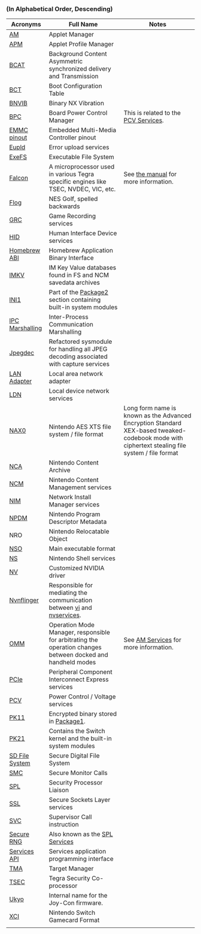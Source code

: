 ### (In Alphabetical Order, Descending)

| Acronyms                                            | Full Name                                                                                                                                 | Notes                                                                                                                                          |
| --------------------------------------------------- | ----------------------------------------------------------------------------------------------------------------------------------------- | ---------------------------------------------------------------------------------------------------------------------------------------------- |
| [AM](AM%20services.md "wikilink")                   | Applet Manager                                                                                                                            |                                                                                                                                                |
| [APM](APM%20services.md "wikilink")                 | Applet Profile Manager                                                                                                                    |                                                                                                                                                |
| [BCAT](BCAT%20services.md "wikilink")               | Background Content Asymmetric synchronized delivery and Transmission                                                                      |                                                                                                                                                |
| [BCT](BCT.md "wikilink")                            | Boot Configuration Table                                                                                                                  |                                                                                                                                                |
| [BNVIB](BNVIB.md "wikilink")                        | Binary NX Vibration                                                                                                                       |                                                                                                                                                |
| [BPC](BPC%20services.md "wikilink")                 | Board Power Control Manager                                                                                                               | This is related to the [PCV Services](PCV%20services#bpc.md##bpc "wikilink").                                                                  |
| [EMMC pinout](EMMC%20pinout.md "wikilink")          | Embedded Multi-Media Controller pinout                                                                                                    |                                                                                                                                                |
| [Eupld](Eupld%20services.md "wikilink")             | Error upload services                                                                                                                     |                                                                                                                                                |
| [ExeFS](ExeFS.md "wikilink")                        | Executable File System                                                                                                                    |                                                                                                                                                |
| [Falcon](Falcon.md "wikilink")                      | A microprocessor used in various Tegra specific engines like TSEC, NVDEC, VIC, etc.                                                       | See [the manual](http://envytools.readthedocs.io/en/latest/hw/falcon/intro.html) for more information.                                         |
| [Flog](Flog.md "wikilink")                          | NES Golf, spelled backwards                                                                                                               |                                                                                                                                                |
| [GRC](GRC%20services.md "wikilink")                 | Game Recording services                                                                                                                   |                                                                                                                                                |
| [HID](HID%20services.md "wikilink")                 | Human Interface Device services                                                                                                           |                                                                                                                                                |
| [Homebrew ABI](Homebrew%20ABI.md "wikilink")        | Homebrew Application Binary Interface                                                                                                     |                                                                                                                                                |
| [IMKV](IMKV.md "wikilink")                          | IM Key Value databases found in FS and NCM savedata archives                                                                              |                                                                                                                                                |
| [INI1](INI1.md "wikilink")                          | Part of the [Package2](Package2.md "wikilink") section containing built-in system modules                                                 |                                                                                                                                                |
| [IPC Marshalling](IPC%20Marshalling.md "wikilink")  | Inter-Process Communication Marshalling                                                                                                   |                                                                                                                                                |
| [Jpegdec](Jpegdec%20services.md "wikilink")         | Refactored sysmodule for handling all JPEG decoding associated with capture services                                                      |                                                                                                                                                |
| [LAN Adapter](LAN%20Adapter.md "wikilink")          | Local area network adapter                                                                                                                |                                                                                                                                                |
| [LDN](LDN%20services.md "wikilink")                 | Local device network services                                                                                                             |                                                                                                                                                |
| [NAX0](NAX0.md "wikilink")                          | Nintendo AES XTS file system / file format                                                                                                | Long form name is known as the Advanced Encryption Standard XEX-based tweaked-codebook mode with ciphertext stealing file system / file format |
| [NCA](NCA%20Format.md "wikilink")                   | Nintendo Content Archive                                                                                                                  |                                                                                                                                                |
| [NCM](NCM%20services.md "wikilink")                 | Nintendo Content Management services                                                                                                      |                                                                                                                                                |
| [NIM](NIM%20services.md "wikilink")                 | Network Install Manager services                                                                                                          |                                                                                                                                                |
| [NPDM](NPDM.md "wikilink")                          | Nintendo Program Descriptor Metadata                                                                                                      |                                                                                                                                                |
| NRO                                                 | Nintendo Relocatable Object                                                                                                               |                                                                                                                                                |
| [NSO](NSO.md "wikilink")                            | Main executable format                                                                                                                    |                                                                                                                                                |
| [NS](NS%20Services.md "wikilink")                   | Nintendo Shell services                                                                                                                   |                                                                                                                                                |
| [NV](NV%20services.md "wikilink")                   | Customized NVIDIA driver                                                                                                                  |                                                                                                                                                |
| [Nvnflinger](Nvnflinger%20services.md "wikilink")   | Responsible for mediating the communication between [vi](Display%20services.md "wikilink") and [nvservices](NV%20services.md "wikilink"). |                                                                                                                                                |
| [OMM](AM%20services#omm.md##omm "wikilink")         | Operation Mode Manager, responsible for arbitrating the operation changes between docked and handheld modes                               | See [AM Services](AM%20services.md "wikilink") for more information.                                                                           |
| [PCIe](PCIe%20services.md "wikilink")               | Peripheral Component Interconnect Express services                                                                                        |                                                                                                                                                |
| [PCV](PCV%20services.md "wikilink")                 | Power Control / Voltage services                                                                                                          |                                                                                                                                                |
| [PK11](Package1.md "wikilink")                      | Encrypted binary stored in [Package1](Package1.md "wikilink").                                                                            |                                                                                                                                                |
| [PK21](Package2.md "wikilink")                      | Contains the Switch kernel and the built-in system modules                                                                                |                                                                                                                                                |
| [SD File System](SD%20Filesystem.md "wikilink")     | Secure Digital File System                                                                                                                |                                                                                                                                                |
| [SMC](SMC.md "wikilink")                            | Secure Monitor Calls                                                                                                                      |                                                                                                                                                |
| [SPL](SPL%20services.md "wikilink")                 | Security Processor Liaison                                                                                                                |                                                                                                                                                |
| [SSL](SSL%20services.md "wikilink")                 | Secure Sockets Layer services                                                                                                             |                                                                                                                                                |
| [SVC](SVC.md "wikilink")                            | Supervisor Call instruction                                                                                                               |                                                                                                                                                |
| [Secure RNG](Secure%20RNG%20services.md "wikilink") | Also known as the [SPL Services](SPL%20services.md "wikilink")                                                                            |                                                                                                                                                |
| [Services API](Services%20API.md "wikilink")        | Services application programming interface                                                                                                |                                                                                                                                                |
| [TMA](TMA%20services.md "wikilink")                 | Target Manager                                                                                                                            |                                                                                                                                                |
| [TSEC](TSEC.md "wikilink")                          | Tegra Security Co-processor                                                                                                               |                                                                                                                                                |
| [Ukyo](Joy-Con%20Firmware.md "wikilink")            | Internal name for the Joy-Con firmware.                                                                                                   |                                                                                                                                                |
| [XCI](XCI.md "wikilink")                            | Nintendo Switch Gamecard Format                                                                                                           |                                                                                                                                                |
|                                                     |                                                                                                                                           |                                                                                                                                                |

